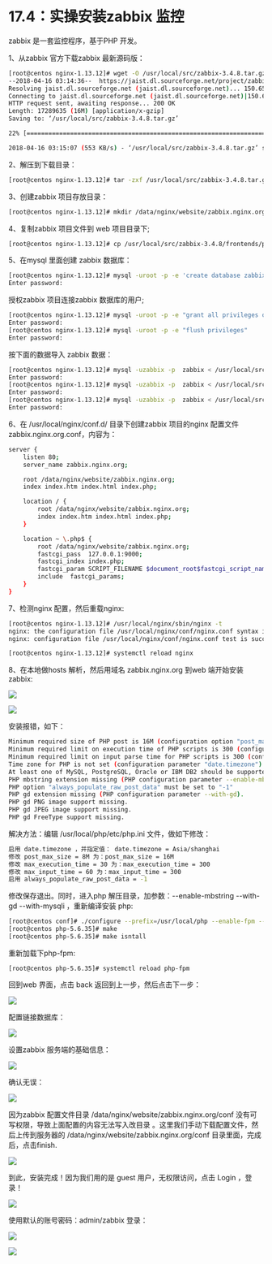 # 17.4：实操安装zabbix 监控

zabbix 是一套监控程序，基于PHP 开发。

1、从zabbix 官方下载zabbix 最新源码版：

```bash
[root@centos nginx-1.13.12]# wget -O /usr/local/src/zabbix-3.4.8.tar.gz https://jaist.dl.sourceforge.net/project/zabbix/ZABBIX%20Lat
--2018-04-16 03:14:36--  https://jaist.dl.sourceforge.net/project/zabbix/ZABBIX%20Latest%20Stable/3.4.8/zabbix-3.4.8.tar.gz
Resolving jaist.dl.sourceforge.net (jaist.dl.sourceforge.net)... 150.65.7.130, 2001:df0:2ed:feed::feed
Connecting to jaist.dl.sourceforge.net (jaist.dl.sourceforge.net)|150.65.7.130|:443... connected.
HTTP request sent, awaiting response... 200 OK
Length: 17289635 (16M) [application/x-gzip]
Saving to: ‘/usr/local/src/zabbix-3.4.8.tar.gz’

22% [=======================================================================================================>] 17,289,635   495KB/s   in 31s

2018-04-16 03:15:07 (553 KB/s) - ‘/usr/local/src/zabbix-3.4.8.tar.gz’ saved [17289635/17289635]
```

2、解压到下载目录：

```bash
[root@centos nginx-1.13.12]# tar -zxf /usr/local/src/zabbix-3.4.8.tar.gz -C /usr/local/src/
```

3、创建zabbix 项目存放目录：

```bash
[root@centos nginx-1.13.12]# mkdir /data/nginx/website/zabbix.nginx.org
```

4、复制zabbix 项目文件到 web 项目目录下;

```bash
[root@centos nginx-1.13.12]# cp /usr/local/src/zabbix-3.4.8/frontends/php/* /data/nginx/website/zabbix.nginx.org/ -r
```

5、在mysql 里面创建 zabbix 数据库：

```bash
[root@centos nginx-1.13.12]# mysql -uroot -p -e 'create database zabbix character set utf8'
Enter password:
```

授权zabbix 项目连接zabbix 数据库的用户;

```bash
[root@centos nginx-1.13.12]# mysql -uroot -p -e "grant all privileges on zabbix.* to 'zabbix'@'localhost' identified by 'zabbix123'"
Enter password:
[root@centos nginx-1.13.12]# mysql -uroot -p -e "flush privileges"
Enter password:
```

按下面的数据导入 zabbix 数据：

```bash
[root@centos nginx-1.13.12]# mysql -uzabbix -p  zabbix < /usr/local/src/zabbix-3.4.8/database/mysql/schema.sql
Enter password:
[root@centos nginx-1.13.12]# mysql -uzabbix -p  zabbix < /usr/local/src/zabbix-3.4.8/database/mysql/images.sql
Enter password:
[root@centos nginx-1.13.12]# mysql -uzabbix -p  zabbix < /usr/local/src/zabbix-3.4.8/database/mysql/data.sql
Enter password:
```

6、在 /usr/local/nginx/conf.d/ 目录下创建zabbix 项目的nginx 配置文件 zabbix.nginx.org.conf，内容为：

```bash
server {
    listen 80;
    server_name zabbix.nginx.org;

    root /data/nginx/website/zabbix.nginx.org;
    index index.htm index.html index.php;

    location / {
        root /data/nginx/website/zabbix.nginx.org;
        index index.htm index.html index.php;
    }

    location ~ \.php$ {
        root /data/nginx/website/zabbix.nginx.org;
        fastcgi_pass  127.0.0.1:9000;
        fastcgi_index index.php;
        fastcgi_param SCRIPT_FILENAME $document_root$fastcgi_script_name;
        include  fastcgi_params;
    }
}
```

7、检测nginx 配置，然后重载nginx:

```bash
[root@centos nginx-1.13.12]# /usr/local/nginx/sbin/nginx -t
nginx: the configuration file /usr/local/nginx/conf/nginx.conf syntax is ok
nginx: configuration file /usr/local/nginx/conf/nginx.conf test is successful
```

```bash
[root@centos nginx-1.13.12]# systemctl reload nginx
```

8、在本地做hosts 解析，然后用域名 zabbix.nginx.org 到web 端开始安装 zabbix:

![](../.gitbook/assets/20180413115654.jpg)

![](../.gitbook/assets/20180413115655.jpg)

安装报错，如下：

```bash
Minimum required size of PHP post is 16M (configuration option "post_max_size").
Minimum required limit on execution time of PHP scripts is 300 (configuration option "max_execution_time").
Minimum required limit on input parse time for PHP scripts is 300 (configuration option "max_input_time").
Time zone for PHP is not set (configuration parameter "date.timezone").
At least one of MySQL, PostgreSQL, Oracle or IBM DB2 should be supported.
PHP mbstring extension missing (PHP configuration parameter --enable-mbstring).
PHP option "always_populate_raw_post_data" must be set to "-1"
PHP gd extension missing (PHP configuration parameter --with-gd).
PHP gd PNG image support missing.
PHP gd JPEG image support missing.
PHP gd FreeType support missing.
```

解决方法：编辑 /usr/local/php/etc/php.ini 文件，做如下修改：

```bash
启用 date.timezone ，并指定值： date.timezone = Asia/shanghai
修改 post_max_size = 8M 为：post_max_size = 16M
修改 max_execution_time = 30 为：max_execution_time = 300
修改 max_input_time = 60 为：max_input_time = 300
启用 always_populate_raw_post_data = -1
```

修改保存退出。同时，进入php 解压目录，加参数：--enable-mbstring --with-gd --with-mysqli ，重新编译安装 php:

```bash
[root@centos conf]# ./configure --prefix=/usr/local/php --enable-fpm --with-fpm-user=php-fpm --with-fpm-group=php-fpm --enable-gcov --enable-debug --with-config-file-path=/usr/local/php/etc --with-libxml-dir=/usr/local/libxml2 --with-pcre-regex=/usr/local/pcre --with-zlib=/usr/local/zlib --enable-bcmath --with-curl=/usr/local/curl --with-jpeg-dir --with-png-dir --with-freetype-dir --with-gettext --with-mcrypt --enable-shmop --enable-soap  --enable-mysqlnd --enable-ftp -enable-sockets --enable-exif --disable-ipv6 --enable-mbstring --with-gd --with-mysqli
[root@centos php-5.6.35]# make
[root@centos php-5.6.35]# make isntall
```

重新加载下php-fpm:

```text
[root@centos php-5.6.35]# systemctl reload php-fpm
```

回到web 界面，点击 back 返回到上一步，然后点击下一步：

![](../.gitbook/assets/20180413115657.jpg)

配置链接数据库：

![](../.gitbook/assets/20180413115658.jpg)

设置zabbix 服务端的基础信息：

![](../.gitbook/assets/20180413115659.jpg)

确认无误：

![](../.gitbook/assets/20180413115660.jpg)

因为zabbix 配置文件目录 /data/nginx/website/zabbix.nginx.org/conf 没有可写权限，导致上面配置的内容无法写入改目录  。这里我们手动下载配置文件，然后上传到服务器的   /data/nginx/website/zabbix.nginx.org/conf 目录里面，完成后，点击finish.

![](../.gitbook/assets/20180413115661.png)

到此，安装完成！因为我们用的是 guest 用户，无权限访问，点击 Login ，登录！

![](../.gitbook/assets/20180413115661.jpg)

使用默认的账号密码：admin/zabbix 登录：

![](../.gitbook/assets/20180413115662%20%281%29.jpg)

![](../.gitbook/assets/20180413115663.jpg)

